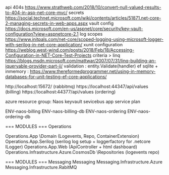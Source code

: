 api 404s https://www.strathweb.com/2018/10/convert-null-valued-results-to-404-in-asp-net-core-mvc/
secrets https://social.technet.microsoft.com/wiki/contents/articles/51871.net-core-2-managing-secrets-in-web-apps.aspx
vault config https://docs.microsoft.com/en-us/aspnet/core/security/key-vault-configuration?view=aspnetcore-2.1
log scopes https://www.initpals.com/net-core/scoped-logging-using-microsoft-logger-with-serilog-in-net-core-application/
xunit configuration https://weblog.west-wind.com/posts/2018/Feb/18/Accessing-Configuration-in-NET-Core-Test-Projects
criteria > linq https://blogs.msdn.microsoft.com/mattwar/2007/07/31/linq-building-an-iqueryable-provider-part-ii/
validation : entity.Validate(handler)
ef sqlite + inmemory : https://www.thereformedprogrammer.net/using-in-memory-databases-for-unit-testing-ef-core-applications/

http://localhost:15672/ (rabbitmq)
https://localhost:44347/api/values (billing)
https://localhost:44377/api/values (ordering)


azure resource group: Naos
keyvault
sevicebus
app service plan

ENV-naos-billing
ENV-naos-billing-db
ENV-naos-ordering
ENV-naos-ordering-db

=== MODULES === Operations


Operations.App 
 \Domain (Logevents, Repo, ContainerExtension)
Operations.App.Serilog (serilog log setup + loggerfactory for .netcore ILogger)
Operations.App.Web (ApiController + html dashboard)
Operations.Infrastructure.Azure.CosmosDb
 \Repositories (logevents repo)

=== MODULES === Messaging
Messaging
Messaging.Infrastructure.Azure
Messaging.Infrastructure.RabitMQ